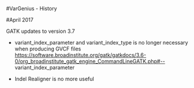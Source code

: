 #VarGenius - History

#April 2017

GATK updates to version 3.7
- variant_index_parameter and variant_index_type is no longer necessary when producing GVCF files
https://software.broadinstitute.org/gatk/gatkdocs/3.6-0/org_broadinstitute_gatk_engine_CommandLineGATK.php#--	variant_index_parameter

- Indel Realigner is no more useful
